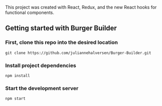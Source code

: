 This project was created with React, Redux, and the new React hooks for functional components.

## Getting started with Burger Builder

### First, clone this repo into the desired location

```
git clone https://github.com/juliannehalversen/Burger-Builder.git
```
### Install project dependencies

```
npm install
```

### Start the development server

```
npm start
```
